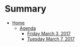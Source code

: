 # Summary

* [Home](README.md)
  * [Agenda](agenda.md)
    * [Friday March 3, 2017](agenda/1.md)
    * [Tuesday March 7, 2017](agenda/tuesday-march-7-2017.md)

